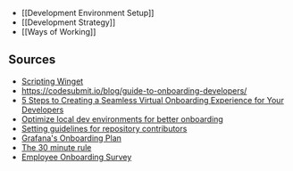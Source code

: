 - [[Development Environment Setup]]
- [[Development Strategy]]
- [[Ways of Working]]

## Sources

- [Scripting Winget](https://chrislayers.com/2021/08/01/scripting-winget)
- https://codesubmit.io/blog/guide-to-onboarding-developers/
- [5 Steps to Creating a Seamless Virtual Onboarding Experience for Your Developers](https://blog.hackerrank.com/creating-seamless-virtual-onboarding-experience-developers/)
- [Optimize local dev environments for better onboarding](https://github.com/readme/guides/developer-onboarding)
- [Setting guidelines for repository contributors](https://docs.github.com/en/communities/setting-up-your-project-for-healthy-contributions/setting-guidelines-for-repository-contributors)
- [Grafana's Onboarding Plan](https://docs.google.com/document/d/1XdKA6kwi-nfag5EXxkR6Pq5Pn4XYXp-Xd7hhL8R2YnY/mobilebasic)
- [The 30 minute rule](https://daniel.feldroy.com/posts/thirty-minute-rule)
- [Employee Onboarding Survey](https://sparkbay.com/en/culture-blog/employee-onboarding-survey-questions-32)


